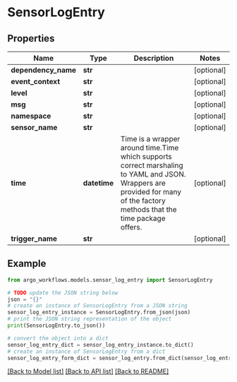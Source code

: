 # SensorLogEntry


## Properties

Name | Type | Description | Notes
------------ | ------------- | ------------- | -------------
**dependency_name** | **str** |  | [optional] 
**event_context** | **str** |  | [optional] 
**level** | **str** |  | [optional] 
**msg** | **str** |  | [optional] 
**namespace** | **str** |  | [optional] 
**sensor_name** | **str** |  | [optional] 
**time** | **datetime** | Time is a wrapper around time.Time which supports correct marshaling to YAML and JSON.  Wrappers are provided for many of the factory methods that the time package offers. | [optional] 
**trigger_name** | **str** |  | [optional] 

## Example

```python
from argo_workflows.models.sensor_log_entry import SensorLogEntry

# TODO update the JSON string below
json = "{}"
# create an instance of SensorLogEntry from a JSON string
sensor_log_entry_instance = SensorLogEntry.from_json(json)
# print the JSON string representation of the object
print(SensorLogEntry.to_json())

# convert the object into a dict
sensor_log_entry_dict = sensor_log_entry_instance.to_dict()
# create an instance of SensorLogEntry from a dict
sensor_log_entry_form_dict = sensor_log_entry.from_dict(sensor_log_entry_dict)
```
[[Back to Model list]](../README.md#documentation-for-models) [[Back to API list]](../README.md#documentation-for-api-endpoints) [[Back to README]](../README.md)


